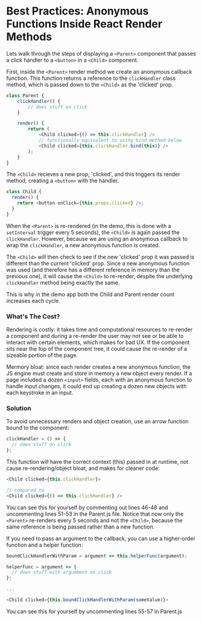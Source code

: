 # Best Practices: Anonymous Functions Inside React Render Methods

Lets walk through the steps of displaying a `<Parent>` component that passes a click handler to a `<button>` in a `<Child>` component.

First, inside the `<Parent>` render method we create an anonymous callback function. This function returns a reference to the `clickHandler` class method,
which is passed down to the `<Child>` as the 'clicked' prop.

```javascript
class Parent {
    clickHandler() {
        // does stuff on click
    }

    render() {
        return (
            <Child clicked={() => this.clickHandler} />
            // functionally equivalent to using bind method below
            <Child clicked={this.clickHandler.bind(this)} />
        );
    }
}
```

The `<Child>` recieves a new prop, 'clicked', and this triggers its render method, creating a `<button>` with the handler.

```javascript
class Child {
  render() {
    return <button onClick={this.props.clicked} />;
  }
}
```

When the `<Parent>` is re-rendered (in the demo, this is done with a `setInterval` trigger every 5 seconds),
the `<Child>` is again passed the `clickHandler`. However, because we are using an anonymous callback to wrap the `clickHandler`,
a new anonymous function is created.

The `<Child>` will then check to see if the new 'clicked' prop it was passed is different than the current 'clicked' prop.
Since a new anonymous function was used (and therefore has a different reference in memory than the previous one),
it will cause the `<Child>` to re-render, despite the underlying `clickHandler` method being exactly the same.

This is why in the demo app both the Child and Parent render count increases each cycle.

### What's The Cost?

Rendering is costly: it takes time and computational resources to re-render a component and during a re-render the user may not see or be able to interact with certain elements,
which makes for bad UX. If the component sits near the top of the component tree, it could cause the re-render of a sizeable portion of the page.

Mermory bloat: since each render creates a new anonymous function, the JS engine must create and store in memory a new object every render.
If a page included a dozen `<input>` fields, each with an anonymous function to handle input changes, it could end up creating a dozen new objects with each keystroke in an input.

### Solution

To avoid unnecessary renders and object creation, use an arrow function bound to the component:

```javascript
clickHandler = () => {
  // does stuff on click
};
```

This function will have the correct context (this) passed in at runtime, not cause re-rendering/object bloat, and makes for cleaner code:

```javascript
<Child clicked={this.clickHandler}>

// compared to
<Child clicked={() => this.clickHandler} />
```

You can see this for yourself by commenting out lines 46-48 and uncommenting lines 51-53 in the Parent.js file.
Notice that now only the `<Parent>` re-renders every 5 seconds and not the `<Child>`, because the same reference is being passed rather than a new function.

If you need to pass an argument to the callback, you can use a higher-order function and a helper function:

```javascript
boundClickHandlerWithParam = argument => this.helperFunc(argument);

helperFunc = argument => {
  // does stuff with arguement on click
};

...

<Child clicked={this.boundClickHandlerWithParam(someValue)}>
```

You can see this for yourself by uncommenting lines 55-57 in Parent.js
